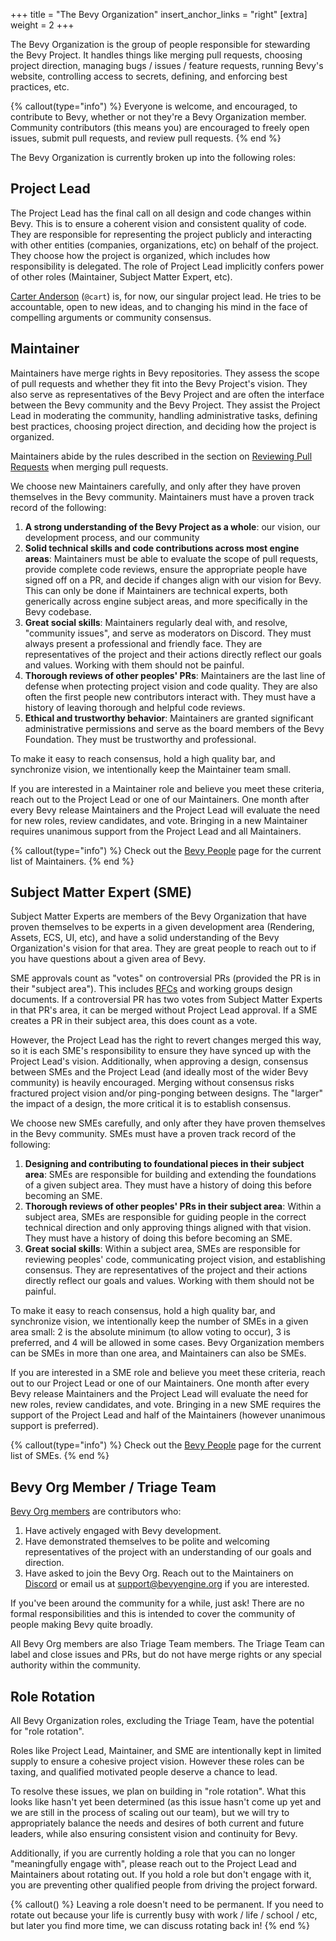 +++
title = "The Bevy Organization"
insert_anchor_links = "right"
[extra]
weight = 2
+++

The Bevy Organization is the group of people responsible for stewarding the Bevy Project. It handles things like merging pull requests, choosing project direction, managing bugs / issues / feature requests, running Bevy's website, controlling access to secrets, defining, and enforcing best practices, etc.

{% callout(type="info") %}
Everyone is welcome, and encouraged, to contribute to Bevy, whether or not they're a Bevy Organization member. Community contributors (this means you) are encouraged to freely open issues, submit pull requests, and review pull requests.
{% end %}

The Bevy Organization is currently broken up into the following roles:

## Project Lead

The Project Lead has the final call on all design and code changes within Bevy. This is to ensure a coherent vision and consistent quality of code. They are responsible for representing the project publicly and interacting with other entities (companies, organizations, etc) on behalf of the project. They choose how the project is organized, which includes how responsibility is delegated. The role of Project Lead implicitly confers power of other roles (Maintainer, Subject Matter Expert, etc).

[Carter Anderson] (`@cart`) is, for now, our singular project lead. He tries to be accountable, open to new ideas, and to changing his mind in the face of compelling arguments or community consensus.

[Carter Anderson]: https://github.com/cart

## Maintainer

Maintainers have merge rights in Bevy repositories. They assess the scope of pull requests and whether they fit into the Bevy Project's vision. They also serve as representatives of the Bevy Project and are often the interface between the Bevy community and the Bevy Project. They assist the Project Lead in moderating the community, handling administrative tasks, defining best practices, choosing project direction, and deciding how the project is organized.

Maintainers abide by the rules described in the section on [Reviewing Pull Requests](@/learn/contribute/helping-out/reviewing-pull-requests.md#how-pull-requests-are-merged) when merging pull requests.

We choose new Maintainers carefully, and only after they have proven themselves in the Bevy community. Maintainers must have a proven track record of the following:

1. **A strong understanding of the Bevy Project as a whole**: our vision, our development process, and our community
2. **Solid technical skills and code contributions across most engine areas**: Maintainers must be able to evaluate the scope of pull requests, provide complete code reviews, ensure the appropriate people have signed off on a PR, and decide if changes align with our vision for Bevy. This can only be done if Maintainers are technical experts, both generically across engine subject areas, and more specifically in the Bevy codebase.
3. **Great social skills**: Maintainers regularly deal with, and resolve, "community issues", and serve as moderators on Discord. They must always present a professional and friendly face. They are representatives of the project and their actions directly reflect our goals and values. Working with them should not be painful.
4. **Thorough reviews of other peoples' PRs**: Maintainers are the last line of defense when protecting project vision and code quality. They are also often the first people new contributors interact with. They must have a history of leaving thorough and helpful code reviews.
5. **Ethical and trustworthy behavior**: Maintainers are granted significant administrative permissions and serve as the board members of the Bevy Foundation. They must be trustworthy and professional.

To make it easy to reach consensus, hold a high quality bar, and synchronize vision, we intentionally keep the Maintainer team small.

If you are interested in a Maintainer role and believe you meet these criteria, reach out to the Project Lead or one of our Maintainers. One month after every Bevy release Maintainers and the Project Lead will evaluate the need for new roles, review candidates, and vote. Bringing in a new Maintainer requires unanimous support from the Project Lead and all Maintainers.

{% callout(type="info") %}
Check out the [Bevy People](https://bevy.org/community/people/#the-bevy-organization) page for the current list of Maintainers.
{% end %}

## Subject Matter Expert (SME)

Subject Matter Experts are members of the Bevy Organization that have proven themselves to be experts in a given development area (Rendering, Assets, ECS, UI, etc), and have a solid understanding of the Bevy Organization's vision for that area. They are great people to reach out to if you have questions about a given area of Bevy.

SME approvals count as "votes" on controversial PRs (provided the PR is in their "subject area"). This includes [RFCs](https://github.com/bevyengine/rfcs) and working groups design documents. If a controversial PR has two votes from Subject Matter Experts in that PR's area, it can be merged without Project Lead approval. If a SME creates a PR in their subject area, this does count as a vote. 

However, the Project Lead has the right to revert changes merged this way, so it is each SME's responsibility to ensure they have synced up with the Project Lead's vision. Additionally, when approving a design, consensus between SMEs and the Project Lead (and ideally most of the wider Bevy community) is heavily encouraged. Merging without consensus risks fractured project vision and/or ping-ponging between designs. The "larger" the impact of a design, the more critical it is to establish consensus.

We choose new SMEs carefully, and only after they have proven themselves in the Bevy community. SMEs must have a proven track record of the following:

1. **Designing and contributing to foundational pieces in their subject area**: SMEs are responsible for building and extending the foundations of a given subject area. They must have a history of doing this before becoming an SME.
2. **Thorough reviews of other peoples' PRs in their subject area**: Within a subject area, SMEs are responsible for guiding people in the correct technical direction and only approving things aligned with that vision. They must have a history of doing this before becoming an SME.
3. **Great social skills**: Within a subject area, SMEs are responsible for reviewing peoples' code, communicating project vision, and establishing consensus. They are representatives of the project and their actions directly reflect our goals and values. Working with them should not be painful.

To make it easy to reach consensus, hold a high quality bar, and synchronize vision, we intentionally keep the number of SMEs in a given area small: 2 is the absolute minimum (to allow voting to occur), 3 is preferred, and 4 will be allowed in some cases. Bevy Organization members can be SMEs in more than one area, and Maintainers can also be SMEs.

If you are interested in a SME role and believe you meet these criteria, reach out to our Project Lead or one of our Maintainers. One month after every Bevy release Maintainers and the Project Lead will evaluate the need for new roles, review candidates, and vote. Bringing in a new SME requires the support of the Project Lead and half of the Maintainers (however unanimous support is preferred).

{% callout(type="info") %}
Check out the [Bevy People](https://bevy.org/community/people/#the-bevy-organization) page for the current list of SMEs.
{% end %}

## Bevy Org Member / Triage Team

[Bevy Org members](https://github.com/orgs/bevyengine/people) are contributors who:

1. Have actively engaged with Bevy development.
2. Have demonstrated themselves to be polite and welcoming representatives of the project with an understanding of our goals and direction.
3. Have asked to join the Bevy Org. Reach out to the Maintainers on [Discord](https://discord.gg/bevy) or email us at <support@bevyengine.org> if you are interested.

If you've been around the community for a while, just ask! There are no formal responsibilities and this is intended to cover the community of people making Bevy quite broadly.

All Bevy Org members are also Triage Team members. The Triage Team can label and close issues and PRs, but do not have merge rights or any special authority within the community.

## Role Rotation

All Bevy Organization roles, excluding the Triage Team, have the potential for "role rotation".

Roles like Project Lead, Maintainer, and SME are intentionally kept in limited supply to ensure a cohesive project vision. However these roles can be taxing, and qualified motivated people deserve a chance to lead.

To resolve these issues, we plan on building in "role rotation". What this looks like hasn't yet been determined (as this issue hasn't come up yet and we are still in the process of scaling out our team), but we will try to appropriately balance the needs and desires of both current and future leaders, while also ensuring consistent vision and continuity for Bevy.

Additionally, if you are currently holding a role that you can no longer "meaningfully engage with", please reach out to the Project Lead and Maintainers about rotating out. If you hold a role but don't engage with it, you are preventing other qualified people from driving the project forward.

{% callout() %}
Leaving a role doesn't need to be permanent. If you need to rotate out because your life is currently busy with work / life / school / etc, but later you find more time, we can discuss rotating back in!
{% end %}
